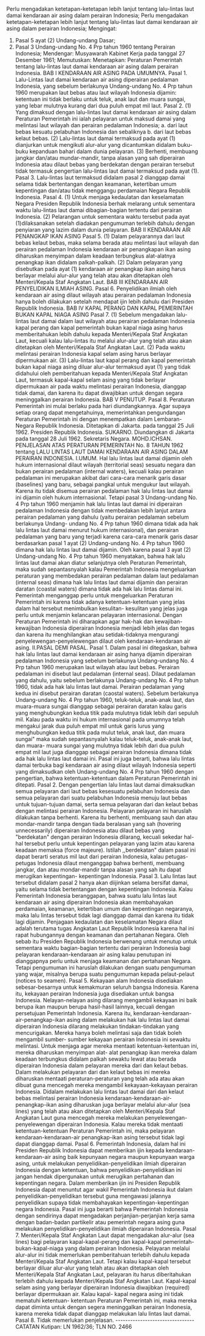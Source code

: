  Perlu mengadakan ketetapan-ketetapan lebih lanjut tentang lalu-lintas laut damai kendaraan air asing dalam perairan Indonesia; Perlu mengadakan ketetapan-ketetapan lebih lanjut tentang lalu-lintas laut damai kendaraan air asing dalam perairan Indonesia;
Mengingat:

1. Pasal 5 ayat (2) Undang-undang Dasar;
2. Pasal 3 Undang-undang No. 4 Prp tahun 1960 tentang Perairan Indonesia; Mendengar: Musyawarah Kabinet Kerja pada tanggal 27 Desember 1961; Memutuskan: Menetapkan: Peraturan Pemerintah tentang lalu-lintas laut damai kendaraan air asing dalam perairan Indonesia. BAB I KENDARAAN AIR ASING PADA UMUMNYA. Pasal 1. Lalu-Lintas laut damai kendaraan air asing diperairan pedalaman Indonesia, yang sebelum berlakunya Undang-undang No. 4 Prp tahun 1960 merupakan laut bebas atau laut wilayah Indonesia dijamin: ketentuan ini tidak berlaku untuk teluk, anak laut dan muara sungai, yang lebar mulutnya kurang dari dua puluh empat mil laut. Pasal 2. (1) Yang dimaksud dengan lalu-lintas laut damai kendaraan air asing dalam Peraturan Pemerintah ini ialah pelayaran untuk maksud damai yang melintasi laut wilayah dan perairan pedalaman Indonesia;
a. dari laut bebas kesuatu pelabuhan Indonesia dan sebaliknya b. dari laut bebas kelaut bebas. (2) Lalu-lintas laut damai termaksud pada ayat (1) dianjurkan untuk mengikuti alur-alur yang dicantumkan didalam buku-buku kepanduan bahari dalam dunia pelayaran. (3) Berhenti, membuang jangkar dan/atau mundar-mandir, tanpa alasan yang sah diperairan Indonesia atau dilaut bebas yang berdekatan dengan perairan tersebut tidak termasuk pengertian lalu-lintas laut damai termaksud pada ayat (1). Pasal 3. Lalu-lintas laut termaksud didalam pasal 2 dianggap damai selama tidak bertentangan dengan keamanan, ketertiban umum kepentingan dan/atau tidak menggangu perdamaian Negara Republik Indonesia. Pasal 4. (1) Untuk menjaga kedaulatan dan keselamatan Negara Presiden Republik Indonesia berhak melarang untuk sementara waktu lalu-lintas laut damai dibagian-bagian tertentu dari perairan Indonesia. (2) Pelarangan untuk sementara waktu tersebut pada ayat (1)dilaksanakan setelah diadakan pengumuman terlebih dahulu dengan penyiaran yang lazim dalam dunia pelayaran. BAB II KENDARAAN AIR PENANGKAP IKAN ASING Pasal 5. (1) Dalam pelayarannya dari laut bebas kelaut bebas, maka selama berada atau melintasi laut wilayah dan perairan pedalaman Indonesia kendaraan air penangkapan ikan asing diharuskan menyimpan dalam keadaan terbungkus alat-alatnya penangkap ikan didalam palkah-palkah. (2) Dalam pelayaran yang disebutkan pada ayat (1) kendaraan air penangkap ikan asing harus berlayar melalui alur-alur yang telah atau akan ditetapkan oleh Menteri/Kepala Staf Angkatan Laut. BAB III KENDARAAN AIR PENYELIDIKAN ILMIAH ASING. Pasal 6. Penyelidikan ilmiah oleh kendaraan air asing dilaut wilayah atau perairan pedalaman Indonesia hanya boleh dilakukan setelah mendapat ijin lebih dahulu dari Presiden Republik Indonesia. BAB IV KAPAL PERANG DAN KAPAL PEMERINTAH BUKAN KAPAL NIAGA ASING Pasal 7. (1) Sebelum mengadakan lalu-lintas laut damai dalam laut wilayah atau perairan pedalaman Indonesia kapal perang dan kapal pemerintah bukan kapal niaga asing harus memberitahukan lebih dahulu kepada Menteri/Kepala Staf Angkatan Laut, kecuali kalau lalu-lintas itu melalui alur-alur yang telah atau akan ditetapkan oleh Menteri/Kepala Staf Angkatan Laut. (2) Pada waktu melintasi perairan Indonesia kapal selam asing harus berlayar dipermukaan air. (3) Lalu-lintas laut kapal perang dan kapal pemerintah bukan kapal niaga asing diluar alur-alur termaksud ayat (1) yang tidak didahului oleh pemberitahuan kepada Menteri/Kepala Staf Angkatan Laut, termasuk kapal-kapal selam asing yang tidak berlayar dipermukaan air pada waktu melintasi perairan Indonesia, dianggap tidak damai, dan karena itu dapat diwajibkan untuk dengan segara meninggalkan perairan Indonesia. BAB V PENUTUP. Pasal 8. Peraturan Pemerintah ini mulai berlaku pada hari diundangkannya. Agar supaya setiap orang dapat mengetahuinya, memerintahkan pengundangan Peraturan Pemerintah ini dengan menempatkan dalam Lembaran-Negara Republik Indonesia. Ditetapkan di Jakarta. pada tanggal 25 Juli 1962. Presiden Republik Indonesia. SUKARNO. Diundangkan di Jakarta pada tanggal 28 Juli 1962. Sekretaris Negara. MOHD.ICHSAN. PENJELASAN ATAS PERATURAN PEMERINTAH No. 8 TAHUN 1962 tentang LALU LINTAS LAUT DAMAI KENDARAAN AIR ASING DALAM PERAIRAN INDONESIA. I.UMUM. Hal lalu lintas laut damai dijamin oleh hukum internasional dilaut wilayah (territorial seas) sesuatu negara dan bukan perairan pedalaman (internal waters), kecuali kalau perairan pedalaman ini merupakan akibat dari cara-cara menarik garis dasar (baselines) yang baru, sebagai pangkal untuk mengukur laut wilayah. Karena itu tidak disemua perairan pedalaman hak lalu lintas laut damai ini dijamin oleh hukum internasional. Tetapi pasal 3 Undang-undang No. 4 Prp tahun 1960 menjamin hak lalu lintas laut damai ini diperairan pedalaman Indonesia dengan tidak membedakan lebih lanjut antara perairan pedalaman yang dahulu (yaitu perairan pedalaman sebelum berlakunya Undang- undang No. 4 Prp tahun 1960 dimana tidak ada hak lalu lintas laut damai menurut hukum internasional), dan perairan pedalaman yang baru yang terjadi karena cara-cara menarik garis dasar berdasarkan pasal 1 ayat (2) Undang-undang No. 4 Prp tahun 1960 dimana hak lalu lintas laut damai dijamin. Oleh karena pasal 3 ayat (2) Undang-undang No. 4 Prp tahun 1960 menyatakan, bahwa hak lalu lintas laut damai akan diatur selanjutnya oleh Peraturan Pemerintah, maka sudah sepantasnyalah kalau Pemerintah Indonesia mengeluarkan peraturan yang membedakan perairan pedalaman dalam laut pedalaman (internal seas) dimana hak lalu lintas laut damai dijamin dan perairan daratan (coastal waters) dimana tidak ada hak lalu lintas damai ini. Pemerintah menganggap perlu untuk mengeluarkan Peraturan Pemerintah ini karena tidak adanya ketentuan-ketentuan yang jelas dalam hal tersebut menimbulkan kesulitan- kesulitan yang jelas juga perlu untuk menjamin kelancaran pelayaran internasional. Dengan Peraturan Pemerintah ini diharapkan agar hak-hak dan kewajiban-kewajiban Indonesia diperairan Indonesia menjadi lebih jelas dan tegas dan karena itu menghilangkan atau setidak-tidaknya mengurangi penyelewengan-penyelewengan dilaut oleh kendaraan-kendaraan air asing. II.PASAL DEMI PASAL. Pasal 1. Dalam pasal ini ditegaskan, bahwa hak lalu lintas laut damai kendaraan air asing hanya dijamin diperairan pedalaman Indonesia yang sebelum berlakunya Undang-undang No. 4 Prp tahun 1960 merupakan laut wilayah atau laut bebas. Perairan pedalaman ini disebut laut pedalaman (internal seas). Dilaut pedalaman yang dahulu, yaitu sebelum berlakunya Undang-undang No. 4 Prp tahun 1960, tidak ada hak lalu lintas laut damai. Perairan pedalaman yang kedua ini disebut perairan daratan (caostal waters). Sebelum berlakunya Undang-undang No. 4 Prp tahun 1960, teluk-teluk, anak-anak laut, dan muara-muara sungai dianggap sebagai perairan daratan kalau garis yang menghubungkan kedua titik pada mulutnya tidak lebih dari sepuluh mil. Kalau pada waktu ini hukum internasional pada umumnya telah mengakui jarak dua puluh empat mil untuk garis lurus yang menghubungkan kedua titik pada mulut teluk, anak laut, dan muara sungai" maka sudah sepantasnyalah kalau teluk-teluk, anak-anak laut, dan muara- muara sungai yang mulutnya tidak lebih dari dua puluh empat mil laut juga dianggap sebagai perairan Indonesia dimana tidak ada hak lalu lintas laut damai ini. Pasal ini juga berarti, bahwa lalu lintas damai terbuka bagi kendaraan air asing dilaut wilayah Indonesia seperti yang dimaksudkan oleh Undang-undang No. 4 Prp tahun 1960 dengan pengertian, bahwa ketentuan-ketentuan dalam Peraturan Pemerintah ini ditepati. Pasal 2. Dengan pengertian lalu lintas laut damai dimaksudkan semua pelayaran dari laut bebas kesesuatu pelabuhan Indonesia dan semua pelayaran dari suatu pelabuhan Indonesia menuju laut bebas untuk tujuan-tujuan damai, serta semua pelayaran dari dan kelaut bebas dengan melintasi perairan Indonesia. Pelayaran pelayaran ini haruslah dilakukan tanpa berhenti. Karena itu berhenti, membuang sauh dan atau mondar-mandir tanpa dengan tiada beralasan yang sah (hovering unnecessarily) diperairan Indonesia atau dilaut bebas yang "berdekatan" dengan perairan Indonesia dilarang, kecuali sekedar hal- hal tersebut perlu untuk kepentingan pelayaran yang lazim atau karena keadaan memaksa (force majeure). Istilah ,,berdekatan" dalam pasal ini dapat berarti seratus mil laut dari perairan Indonesia, kalau petugas-petugas Indonesia dilaut menganggap bahwa berhenti, membuang jangkar, dan atau mondar-mandir tanpa alasan yang sah itu dapat merugikan kepentingan- kepentingan Indonesia. Pasal 3. Lalu lintas laut tersebut didalam pasal 2 hanya akan diijinkan selama bersifat damai, yaitu selama tidak bertentangan dengan kepentingan Indonesia. Kalau Pemerintah Indonesia beranggapan, bahwa suatu lalu lintas laut kendaraan air asing diperairan Indonesia akan membahayakan perdamaian, keamanan, ketertiban umum dan kepentingan negaranya, maka lalu lintas tersebut tidak lagi dianggap damai dan karena itu tidak lagi dijamin. Penjagaan kedaulatan dan keselamatan Negara dilaut adalah terutama tugas Angkatan Laut Republik Indonesia karena hal ini rapat hubungannya dengan keamanan dan pertahanan Negara. Oleh sebab itu Presiden Republik Indonesia berwenang untuk menutup untuk sementara waktu bagian-bagian tertentu dari perairan Indonesia bagi pelayaran kendaraan-kendaraan air asing kalau penutupan ini dianggapnya perlu untuk menjaga keamanan dan pertahanan Negara. Tetapi pengumuman ini haruslah dilakukan dengan suatu pengumuman yang wajar, misalnya berupa suatu pengumuman kepada pelaut-pelaut (notices to seamen). Pasal 5. Kekayaan alam Indonesia disediakan sebesar-besarnya untuk kemakmuran seluruh bangsa Indonesia. Karena itu, kekayaan perairan Indonesia juga disediakan untuk bangsa Indonesia. Nelayan-nelayan asing dilarang mengambil kekayaan ini baik berupa ikan maupun berupa hasil-hasil lainnya, kecuali dengan persetujuan Pemerintah Indonesia. Karena itu, kendaraan-kendaraan-air-penangkap-ikan asing dalam melakukan hak lalu lintas laut damai diperairan Indonesia dilarang melakukan tindakan-tindakan yang mencurigakan. Mereka hanya boleh melintasi saja dan tidak boleh mengambil sumber- sumber kekayaan perairan Indonesia ini sewaktu melintasi. Untuk menjaga agar mereka mentaati ketentuan-ketentuan ini, mereka diharuskan menyimpan alat- alat penangkap ikan mereka dalam keadaan terbungkus didalam palkah sewaktu lewat atau berada diperairan Indonesia dalam pelayaran mereka dari dan kelaut bebas. Dalam melakukan pelayaran dari dan kelaut bebas ini mereka diharuskan mentaati peraturan-peraturan yang telah ada atau akan dibuat guna mencegah mereka mengambil kekayaan-kekayaan perairan Indonesia. Didalam melakukan lalu lintas laut damai dari dan kelaut bebas melintasi perairan Indonesia kendaraan-kendaraan-air- penangkap-ikan asing diharuskan juga berlayar melalui alur-alur (sea lines) yang telah atau akan ditetapkan oleh Menteri/Kepala Staf Angkatan Laut guna mencegah mereka melakukan penyelewengan-penyelewengan diperairan Indonesia. Kalau mereka tidak mentaati ketentuan-ketentuan Peraturan Pemerintah ini, maka pelayaran kendaraan-kendaraan-air penangkap-ikan asing tersebut tidak lagi dapat dianggap damai. Pasal 6. Pemerintah Indonesia, dalam hal ini Presiden Republik Indonesia dapat memberikan ijin kepada kendaraan-kendaraan-air asing baik kepunyaan negara maupun kepunyaan warga asing, untuk melakukan penyelidikan-penyelidikan ilmiah diperairan Indonesia dengan ketentuan, bahwa penyelidikan-penyelidikan ini jangan hendak dipergunakan untuk merugikan pertahanan dan kepentingan negara. Dalam memberikan ijin ini Presiden Republik Indonesia dapat menuntut agar wakil Pemerintah Indonesia ikut dalam penyelidikan-penyelidikan tersebut guna mengawasi jalannya penyelidikan supaya tidak membahayakan kepentingan-kepentingan negara Indonesia. Pasal ini juga berarti bahwa Pemerintah Indonesia dengan sendirinya dapat mengadakan perjanjian-perjanjian kerja sama dengan badan-badan partikelir atau pemerintah negara asing guna melakukan penyelidikan-penyelidikan ilmiah diperairan Indonesia. Pasal 7. Menteri/Kepala Staf Angkatan Laut dapat mengadakan alur-alur (sea lines) bagi pelayaran kapal-kapal-perang dan kapal-kapal pemerintah-bukan-kapal-niaga yang dalam perairan Indonesia. Pelayaran melalui alur-alur ini tidak memerlukan pemberitahuan terlebih dahulu kepada Menteri/Kepala Staf Angkatan Laut. Tetapi kalau kapal-kapal tersebut berlayar diluar alur-alur yang telah atau akan ditetapkan oleh Menteri/Kepala Staf Angkatan Laut, pelayaran itu harus diberitahukan terlebih dahulu kepada Menteri/Kepala Staf Angkatan Laut. Kapal-kapal selam asing yang berlayar diperairan Indonesia diwajibkan (required) berlayar dipermukaan air. Kalau kapal- kapal negara asing ini tidak mematuhi ketentuan- ketentuan Peraturan Pemerintah ini, maka mereka dapat diminta untuk dengan segera meninggalkan perairan Indonesia, karena mereka tidak dapat dianggap melakukan lalu lintas laut damai. Pasal 8. Tidak memerlukan penjelasan. -------------------------------- CATATAN Kutipan: LN 1962/36; TLN NO. 2466